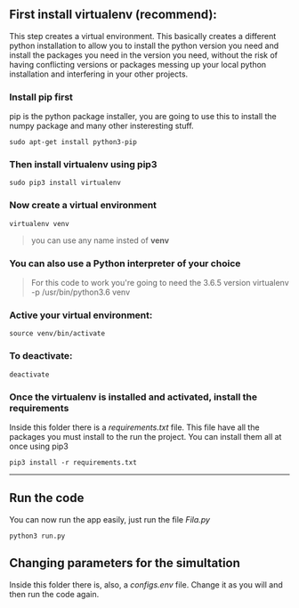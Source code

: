 ## First install virtualenv (recommend):

This step creates a virtual environment. This basically creates a different python installation to allow you to install the python version you need and install the packages you need in the version you need, without the risk of having conflicting versions or packages messing up your local python installation and interfering in your other projects.

### Install **pip** first
pip is the python package installer, you are going to use this to install the numpy package and many other insteresting stuff.

    sudo apt-get install python3-pip

### Then install **virtualenv** using pip3

    sudo pip3 install virtualenv

### Now create a virtual environment

    virtualenv venv

>you can use any name insted of **venv**

### You can also use a Python interpreter of your choice
>For this code to work you're going to need the 3.6.5 version
    virtualenv -p /usr/bin/python3.6 venv

### Active your virtual environment:    

    source venv/bin/activate

### To deactivate:

    deactivate

### Once the virtualenv is installed and activated, install the requirements
Inside this folder there is a *requirements.txt* file. This file have all the packages you must install to the run the project. You can install them all at once using pip3

    pip3 install -r requirements.txt


-------------------
## Run the code
You can now run the app easily, just run the file *Fila.py*

    python3 run.py


## Changing parameters for the simultation
Inside this folder there is, also, a *configs.env* file. Change it as you will and then run the code again.
